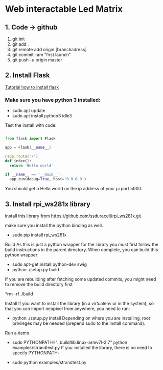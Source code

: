 # Web interactable Led Matrix
## 1. Code -> github
1. git init
2. git add .
3. git remote add origin [branchadress]
4. git commit -am "first launch"
5. git push -u origin master

## 2. Install Flask
[Tutorial how to install flask](https://projects.raspberrypi.org/en/projects/python-web-server-with-flask/3)

### Make sure you have python 3 installed:

* sudo apt update
* sudo apt install python3 idle3

Test the install with code:

```python

from flask import Flask

app = Flask(__name__)

@app.route('/')
def index():
  return 'Hello world'
  
if __name__ == '__main__':
  app.run(debug=True, host='0.0.0.0')
```

You should get a Hello world on the ip address of your pi port 5000.

## 3. Install rpi_ws281x library
install this library from https://github.com/ssduracell/rpi_ws281x.git

make sure you install the python binding as well.
* sudo pip install rpi_ws281x

Build
As this is just a python wrapper for the library you must first follow the build instructions in the parent directory. When complete, you can build this python wrapper:

* sudo apt-get install python-dev swig
* python ./setup.py build

If you are rebuilding after fetching some updated commits, you might need to remove the build directory first

*rm -rf ./build

Install
If you want to install the library (in a virtualenv or in the system), so that you can import neopixel from anywhere, you need to run:

* python ./setup.py install
Depending on where you are installing, root privileges may be needed (prepend sudo to the install command).

Run a demo
* sudo PYTHONPATH=".:build/lib.linux-armv7l-2.7" python examples/strandtest.py
If you installed the library, there is no need to specify PYTHONPATH:

* sudo python examples/strandtest.py